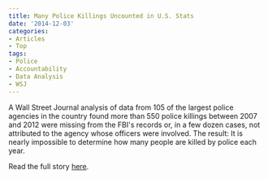 ```yaml
---
title: Many Police Killings Uncounted in U.S. Stats
date: '2014-12-03'
categories:
- Articles
- Top
tags:
- Police
- Accountability
- Data Analysis
- WSJ
---
```

A Wall Street Journal analysis of data from 105 of the largest police agencies in the country found more than 550 police killings between 2007 and 2012 were missing from the FBI's records or, in a few dozen cases, not attributed to the agency whose officers were involved. The result: It is nearly impossible to determine how many people are killed by police each year.

Read the full story [here](http://online.wsj.com/articles/hundreds-of-police-killings-are-uncounted-in-federal-statistics-1417577504).